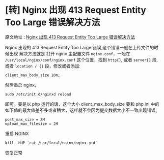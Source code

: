 # [转] Nginx 出现 413 Request Entity Too Large 错误解决方法

原文地址 : [Nginx 出现 413 Request Entity Too Large 错误解决方法](http://www.php100.com/html/program/nginx/2013/0905/5516.html)

Nginx 出现的 413 Request Entity Too Large 错误,这个错误一般在上传文件的时候出现
解决方法就是
打开 nginx 主配置文件 `nginx.conf`，一般在 `/usr/local/nginx/conf/nginx.conf` 这个位置，找到 `http{}`, 或者 `server{}` 段, 或者 `location / {}` 段，修改或者添加:

```
client_max_body_size 20m;
```

然后重启 nginx，

```
sudo /etc/init.d/nginxd reload
```

即可。要是以 php 运行的话，这个大小 client_max_body_size 要和 php.ini 中的如下值的最大值差不多或者稍大，这样就不会因为提交数据大小不一致出现错误。

```
post_max_size = 2M
upload_max_filesize = 2M
```

重启 NGINX

```
kill -HUP `cat /usr/local/nginx/nginx.pid`
```

恢复正常
